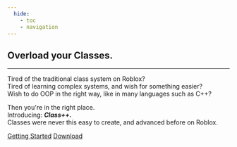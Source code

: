 ```yaml
---
  hide:
    - toc
    - navigation
---
```




<div id="classppHome" markdown="1">
<section id="classppMainSection">
<h1 id="classppTitle">Overload your Classes.</h1>
<hr id="classppTitleSeperator"></hr>
<p class="classppTitleDes">
    Tired of the traditional class system on Roblox?<br>
    Tired of learning complex systems, and wish for something easier?<br>
    Wish to do OOP in the right way, like in many languages such as C++?<br>
</p>
<p class="classppTitleDes">
    Then you're in the right place.<br>
    Introducing: <span style="font-weight: 700; padding: "><i>Class++.</i></span><br>
    Classes were never this easy to create, and advanced before on Roblox.
</p>
<nav> 
<a href="tutorials" id="classppNavButton">Getting Started</a>
<a href="https://github.com/TenebrisNoctua/ClassPP/releases/latest" id="classppNavButton">Download</a>
</nav>
</section>
</div>